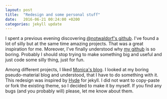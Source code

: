 ```yaml
---
layout: post
title:  "Redesign and some personal stuff"
date:   2016-06-21 00:24:00 +0200
categories: jekyll update
---
```


I spent a previous evening discovering [@notwaldorf's github][notwaldorf-github]. I've found a lot of silly but at the same time amazing projects. That was a great inspiration for me. Moreover, I've finally understood why [my github][my-github] is so boring. Probably I should stop trying to make something big and useful and just code some silly thing, just for fun.

Among different projects, I liked [Monica's blog][monica-blog]. I looked at my boring pseudo-material blog and understood, that I have to do something with it. This redesign was inspired by [Hyde][hyde-theme] for jekyll. I did not want to copy-paste or fork the existing theme, so I decided to make it by myself. If you find any bugs (and you probably will) please, let me know about them.

[notwaldorf-github]: https://github.com/notwaldorf
[my-github]: https://github.com/anxolerd
[monica-blog]: http://meowni.ca/
[hyde-theme]: https://github.com/poole/hyde
